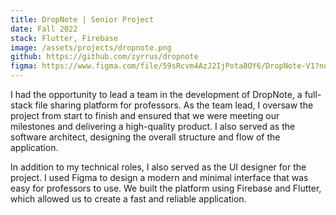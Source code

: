 ```yaml
---
title: DropNote | Senior Project
date: Fall 2022
stack: Flutter, Firebase
image: /assets/projects/dropnote.png
github: https://github.com/zyrrus/dropnote
figma: https://www.figma.com/file/59sRcvm4AzJ2IjPota8OY6/DropNote-V1?node-id=104%3A2987&t=ATFk9o0En91H4FSO-1
---
```


I had the opportunity to lead a team in the development of DropNote, a full-stack file sharing platform for professors. As the team lead, I oversaw the project from start to finish and ensured that we were meeting our milestones and delivering a high-quality product. I also served as the software architect, designing the overall structure and flow of the application.

In addition to my technical roles, I also served as the UI designer for the project. I used Figma to design a modern and minimal interface that was easy for professors to use. We built the platform using Firebase and Flutter, which allowed us to create a fast and reliable application.
